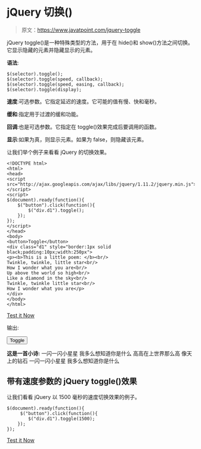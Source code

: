 # jQuery 切换()

> 原文：<https://www.javatpoint.com/jquery-toggle>

jQuery toggle()是一种特殊类型的方法，用于在 hide()和 show()方法之间切换。它显示隐藏的元素并隐藏显示的元素。

**语法**:

```
$(selector).toggle();
$(selector).toggle(speed, callback);
$(selector).toggle(speed, easing, callback);
$(selector).toggle(display);

```

**速度**:可选参数。它指定延迟的速度。它可能的值有慢、快和毫秒。

**缓和**:指定用于过渡的缓和功能。

**回调**:也是可选参数。它指定在 toggle()效果完成后要调用的函数。

**显示**:如果为真，则显示元素。如果为 false，则隐藏该元素。

让我们举个例子来看看 jQuery 的切换效果。

```
<!DOCTYPE html>  
<html>  
<head>  
<script src="http://ajax.googleapis.com/ajax/libs/jquery/1.11.2/jquery.min.js"></script>  
<script>  
$(document).ready(function(){  
    $("button").click(function(){  
        $("div.d1").toggle();  
    });  
});  
</script>  
</head>  
<body>  
<button>Toggle</button>  
<div class="d1" style="border:1px solid black;padding:10px;width:250px">  
<p><b>This is a little poem: </b><br/>    
Twinkle, twinkle, little star<br/>    
How I wonder what you are<br/>    
Up above the world so high<br/>    
Like a diamond in the sky<br/>    
Twinkle, twinkle little star<br/>    
How I wonder what you are</p>   
</div>  
</body>  
</html>  

```

[Test it Now](https://www.javatpoint.com/oprweb/test.jsp?filename=jquerytoggle1)

输出:

<button class="b1">Toggle</button>

**这是一首小诗:**
一闪一闪小星星
我多么想知道你是什么
高高在上世界那么高
像天上的钻石
一闪一闪小星星
我多么想知道你是什么

## 带有速度参数的 jQuery toggle()效果

让我们看看 jQuery 以 1500 毫秒的速度切换效果的例子。

```
$(document).ready(function(){
     $("button").click(function(){
        $("div.d1").toggle(1500);
    });
});

```

[Test it Now](https://www.javatpoint.com/oprweb/test.jsp?filename=jquerytoggle2)